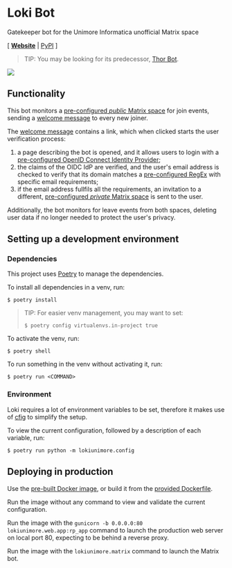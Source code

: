 # Loki Bot

Gatekeeper bot for the Unimore Informatica unofficial Matrix space

\[ [**Website**](https://loki.steffo.eu) | [PyPI](https://pypi.org/project/lokiunimore/) \]

> TIP: You may be looking for its predecessor, [Thor Bot](https://github.com/Steffo99/thorunimore).

![](lokiunimore/web/static/opengraph.png)

## Functionality

This bot monitors a [pre-configured *public* Matrix space][config-public-space] for join events, sending a [welcome message][welcome-msg] to every new joiner.

The [welcome message][welcome-msg] contains a link, which when clicked starts the user verification process:

1. a page describing the bot is opened, and it allows users to login with a [pre-configured OpenID Connect Identity Provider][config-oidc-idp];
2. the claims of the OIDC IdP are verified, and the user's email address is checked to verify that its domain matches a [pre-configured RegEx][config-email-regex]
 with specific email requirements;
3. if the email address fullfils all the requirements, an invitation to a different, [pre-configured *private* Matrix space][config-private-space] is sent to the user.

Additionally, the bot monitors for leave events from both spaces, deleting user data if no longer needed to protect the user's privacy.

[welcome-msg]: https://github.com/Steffo99/lokiunimore/blob/99f7101abc3f68472844cd2f1bac5119e41c1682/lokiunimore/matrix/templates/messages.py#L3-L23
[config-public-space]: https://github.com/Steffo99/lokiunimore/blob/main/lokiunimore/config/config.py#L50-L60
[config-oidc-idp]: https://github.com/Steffo99/lokiunimore/blob/main/lokiunimore/config/config.py#L147-L202
[config-email-regex]: https://github.com/Steffo99/lokiunimore/blob/main/lokiunimore/config/config.py#L194-L202
[config-private-space]: https://github.com/Steffo99/lokiunimore/blob/99f7101abc3f68472844cd2f1bac5119e41c1682/lokiunimore/config/config.py#L76-L86

## Setting up a development environment

### Dependencies

This project uses [Poetry](https://python-poetry.org/) to manage the dependencies.

To install all dependencies in a venv, run:

```console
$ poetry install
```

> TIP: For easier venv management, you may want to set:
> 
> ```console
> $ poetry config virtualenvs.in-project true
> ```

To activate the venv, run:

```console
$ poetry shell
```

To run something in the venv without activating it, run:

```console
$ poetry run <COMMAND>
```

### Environment

Loki requires a lot of environment variables to be set, therefore it makes use of [cfig](https://cfig.readthedocs.io/en/latest/) to simplify the setup.

To view the current configuration, followed by a description of each variable, run:

```console
$ poetry run python -m lokiunimore.config
```

## Deploying in production

Use the [pre-built Docker image](https://github.com/Steffo99/lokiunimore/pkgs/container/lokiunimore), or build it from the [provided Dockerfile](Dockerfile).

Run the image without any command to view and validate the current configuration.

Run the image with the `gunicorn -b 0.0.0.0:80 lokiunimore.web.app:rp_app` command to launch the production web server on local port 80, expecting to be behind a  reverse proxy.

Run the image with the `lokiunimore.matrix` command to launch the Matrix bot.
